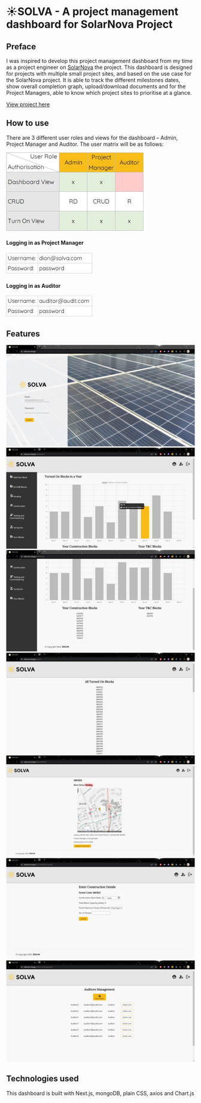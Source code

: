 # ☀︎SOLVA - A project management dashboard for SolarNova Project
## Preface
I was inspired to develop this project management dashboard from my time as a project engineer on [SolarNova](https://www.hdb.gov.sg/about-us/our-role/smart-and-sustainable-living/solarnova-page) the project. This dashboard is designed for projects with multiple small project sites, and based on the use case for the SolarNova project. It is able to track the different milestones dates, show overall completion graph, upload/download documents and for the Project Managers, able to know which project sites to prioritise at a glance.

[View project here](https://solva.vercel.app/)

## How to use
There are 3 different user roles and views for the dashboard – Admin, Project Manager and Auditor. The user matrix will be as follows: <br/>

![Alt Text](https://github.com/shinyi-a/readmeStorage/blob/main/solva/allusermatrix.jpg)

#### Logging in as Project Manager
![Alt Text](https://github.com/shinyi-a/readmeStorage/blob/main/solva/projectmanager.jpg)

#### Logging in as Auditor
![Alt Text](https://github.com/shinyi-a/readmeStorage/blob/main/solva/auditor.jpg)

## Features
![Alt Text](https://github.com/shinyi-a/readmeStorage/blob/main/solva/login.jpg)
![Alt Text](https://github.com/shinyi-a/readmeStorage/blob/main/solva/graph.jpg)
![Alt Text](https://github.com/shinyi-a/readmeStorage/blob/main/solva/blocks.jpg)
![Alt Text](https://github.com/shinyi-a/readmeStorage/blob/main/solva/turnon.jpg)
![Alt Text](https://github.com/shinyi-a/readmeStorage/blob/main/solva/cardview.jpg)
![Alt Text](https://github.com/shinyi-a/readmeStorage/blob/main/solva/update.jpg)
![Alt Text](https://github.com/shinyi-a/readmeStorage/blob/main/solva/usermanagement.jpg)

## Technologies used

This dashboard is built with Next.js, mongoDB, plain CSS, axios and Chart.js
